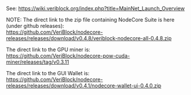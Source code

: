 See: https://wiki.veriblock.org/index.php?title=MainNet_Launch_Overview


NOTE: The direct link to the zip file containing NodeCore Suite is here (under github releases):  
https://github.com/VeriBlock/nodecore-releases/releases/download/v0.4.8/veriblock-nodecore-all-0.4.8.zip

The direct link to the GPU miner is:  
https://github.com/VeriBlock/nodecore-pow-cuda-miner/releases/tag/v0.3.11

The direct link to the GUI Wallet is:  
https://github.com/VeriBlock/nodecore-releases/releases/download/v0.4.1/nodecore-wallet-ui-0.4.0.zip
